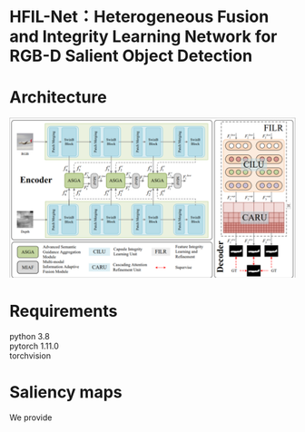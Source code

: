 # HFIL-Net：Heterogeneous Fusion and Integrity Learning Network for RGB-D Salient Object Detection
# Architecture
![](https://github.com/BojueGao/HFIL-Net/blob/master/overview2.0.png)
# Requirements
python 3.8\
pytorch 1.11.0\
torchvision
# Saliency maps
We provide

